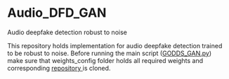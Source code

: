# Audio_DFD_GAN
Audio deepfake detection robust to noise

This repository holds implementation for audio deepfake detection trained to be robust to noise. 
Before running the main script ([GODDS_GAN.py]([url](https://github.com/nd0761/Audio_DFD_GAN/blob/main/GODDS_GAN.py))) make sure that weights_config folder holds all required weights and corresponding [repository ]([url](https://github.com/icemoon97/deepfake-whisper)) is cloned.


